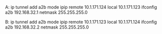 

A:
ip tunnel add a2b mode ipip remote 10.1.171.124 local 10.1.171.123
ifconfig a2b 192.168.32.1 netmask 255.255.255.0

B:
ip tunnel add a2b mode ipip remote 10.1.171.123 local 10.1.171.124
ifconfig a2b 192.168.32.2 netmask 255.255.255.0
